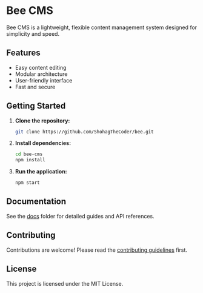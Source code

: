 # Bee CMS

Bee CMS is a lightweight, flexible content management system designed for simplicity and speed.

## Features

- Easy content editing
- Modular architecture
- User-friendly interface
- Fast and secure

## Getting Started

1. **Clone the repository:**
    ```bash
    git clone https://github.com/ShohagTheCoder/bee.git
    ```
2. **Install dependencies:**
    ```bash
    cd bee-cms
    npm install
    ```
3. **Run the application:**
    ```bash
    npm start
    ```

## Documentation

See the [docs](docs/) folder for detailed guides and API references.

## Contributing

Contributions are welcome! Please read the [contributing guidelines](CONTRIBUTING.md) first.

## License

This project is licensed under the MIT License.